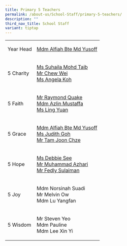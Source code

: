 ```yaml
---
title: Primary 5 Teachers
permalink: /about-us/School-Staff/primary-5-teachers/
description: ""
third_nav_title: School Staff
variant: tiptap
---
```

<table>
<tbody>
<tr>
<td rowspan="1" colspan="1">
<p>Year Head</p>
</td>
<td rowspan="1" colspan="1">
<p><a href="alfiah_md_yusoff@moe.edu.sg" rel="noopener noreferrer nofollow" target="_blank">Mdm Alfiah&nbsp;Bte Md Yusoff</a>
</p>
</td>
</tr>
<tr>
<td rowspan="1" colspan="1">
<p>5 Charity</p>
</td>
<td rowspan="1" colspan="1">
<p><a href="suhaila_mohd_taib@moe.edu.sg" rel="noopener noreferrer nofollow" target="_blank">Ms&nbsp;Suhaila&nbsp;Mohd Taib</a> 
<br><a href="chew_wei@moe.edu.sg" rel="noopener noreferrer nofollow" target="_blank">Mr Chew Wei</a> 
<br><a href="koh_minmin_angela@moe.edu.sg" rel="noopener noreferrer nofollow" target="_blank">Ms&nbsp;Angela&nbsp;Koh</a>
</p>
</td>
</tr>
<tr>
<td rowspan="1" colspan="1">
<p>5 Faith</p>
</td>
<td rowspan="1" colspan="1">
<p><a href="quake_kheok_meng_raymond@moe.edu.sg" rel="noopener noreferrer nofollow" target="_blank">Mr&nbsp;Raymond Quake</a> 
<br><a href="azlin_mustaffa@moe.edu.sg" rel="noopener noreferrer nofollow" target="_blank">Mdm&nbsp;Azlin&nbsp;Mustaffa</a> 
<br><a href="ling_yuan@moe.edu.sg" rel="noopener noreferrer nofollow" target="_blank">Ms Ling Yuan</a>
</p>
</td>
</tr>
<tr>
<td rowspan="1" colspan="1">
<p>5 Grace</p>
</td>
<td rowspan="1" colspan="1">
<p><a href="" rel="noopener noreferrer nofollow" target="_blank">Mdm&nbsp;Alfiah&nbsp;Bte Md Yusoff</a> 
<br><a href="goh_xue_ni_judith@moe.edu.sg" rel="noopener noreferrer nofollow" target="_blank">Ms&nbsp;Judith&nbsp;Goh</a> 
<br><a href="tam_joon_chze@moe.edu.sg" rel="noopener noreferrer nofollow" target="_blank">Mr&nbsp;Tam&nbsp;Joon Chze</a>
</p>
</td>
</tr>
<tr>
<td rowspan="1" colspan="1">
<p>5 Hope</p>
</td>
<td rowspan="1" colspan="1">
<p><a href="see_seow_ping_debbie@moe.edu.sg" rel="noopener noreferrer nofollow" target="_blank">Ms&nbsp;Debbie&nbsp;See</a>
<br><a href="muhammad_azhari_shahri@moe.edu.sg" rel="noopener noreferrer nofollow" target="_blank">Mr Muhammad&nbsp;Azhari</a>
<br><a href="mohammad_fedly_b_sulaiman@moe.edu.sg" rel="noopener noreferrer nofollow" target="_blank">Mr&nbsp;Fedly&nbsp;Sulaiman</a>
</p>
</td>
</tr>
<tr>
<td rowspan="1" colspan="1">
<p>5 Joy</p>
</td>
<td rowspan="1" colspan="1">
<p>Mdm&nbsp;Norsinah&nbsp;Suadi
<br>Mr&nbsp;Melvin&nbsp;Ow
<br>Mdm&nbsp;Lu Yangfan</p>
</td>
</tr>
<tr>
<td rowspan="1" colspan="1">
<p>5 Wisdom</p>
</td>
<td rowspan="1" colspan="1">
<p>Mr&nbsp;Steven Yeo
<br>Mdm Pauline
<br>Mdm Lee Xin Yi</p>
<p></p>
<p></p>
<p></p>
</td>
</tr>
</tbody>
</table>
<p></p>